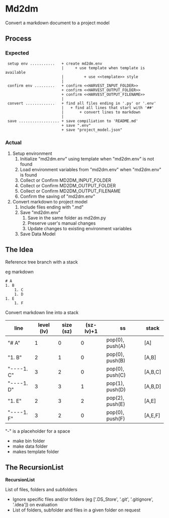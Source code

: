 # Md2dm
 Convert a markdown document to a project model

## Process
### Expected
```
 setup env ...........   + create md2dm.env
                         |     + use template when template is available
                         |         + use <<template>> style
                         |
 confirm env .........   + confirm <<HARVEST_INPUT_FOLDER>>
                         + confirm <<HARVEST_OUTPUT_FOLDER>>
                         + confirm <<HARVEST_OUTPUT_FILENAME>>
                         |
 convert .............   + find all files ending in '.py' or '.env'
                         |   + find all lines that start with '##'
                         |       + convert lines to markdown
                         |
 save .................. + save compiliation to 'README.md'
                         + save ".env"
                         + save "project_model.json"
```
### Actual
1. Setup environment
    1. Initialize "md2dm.env" using template when "md2dm.env" is not found
    1. Load environment variables from "md2dm.env" when "md2dm.env" is found
    1. Collect or Confirm MD2DM_INPUT_FOLDER
    1. Collect or Confirm MD2DM_OUTPUT_FOLDER
    1. Collect or Confirm MD2DM_OUTPUT_FILENAME
    1. Confirm the saving of "md2dm.env"
1. Convert markdown to project model
    1. Include files ending with ".md"
    1. Save "md2dm.env"
        1. Save in the same folder as md2dm.py
        1. Preserve user's manual changes
        1. Update changes to existing environment variables
    1. Save Data Model
## The Idea
 Reference tree branch with a stack

 eg markdown

```
# A
1. B
    1. C
    1. D
1. E
    1. F
```

 Convert markdown line into a stack

| line | level (lv) | size (sz) | (sz-lv)+1 | ss         | stack   |
|----|----|----|-----------|------------|---------|
| "# A"     | 1  | 0  | 0  |  pop(0), push(A)  |  [A]
| "1. B"    | 2  | 1  | 0  |  pop(0), push(B)  |  [A,B]
| "----1. C"  | 3  | 2  | 0  |  pop(0), push(C)  |  [A,B,C]
| "----1. D"  | 3  | 3  | 1  |  pop(1), push(D)  |  [A,B,D]
| "1. E"    | 2  | 3  | 2  |  pop(2), push(E)  |  [A,E]
| "----1. F"  | 3  | 2  | 0  |  pop(0), push(F)  |  [A,E,F]

 "-" is a placeholder for a space
* make bin folder
* make data folder
* makes template folder

## The RecursionList

__RecursionList__

 List of files, folders and subfolders

* Ignore specific files and/or folders (eg ['.DS_Store', '.git', '.gitignore', '.idea']) on evaluation
* List of folders, subfolder and files in a given folder on request